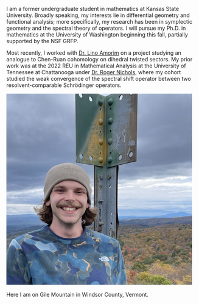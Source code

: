 I am a former undergraduate student in mathematics at Kansas State University. Broadly speaking, my interests lie in differential geometry and functional analysis; more specifically, my research has been in symplectic geometry and the spectral theory of operators. I will pursue my Ph.D. in mathematics at the University of Washington beginning this fall, partially supported by the NSF GRFP.

Most recently, I worked with [Dr. Lino Amorim](https://www.math.ksu.edu/~lamorim/) on a project studying an analogue to Chen-Ruan cohomology on dihedral twisted sectors. My prior work was at the 2022 REU in Mathematical Analysis at the University of Tennessee at Chattanooga under [Dr. Roger Nichols](https://sites.google.com/mocs.utc.edu/rogernicholshomepage/home), where my cohort studied the weak convergence of the spectral shift operator between two resolvent-comparable Schrödinger operators.

<img src="main.jpg" alt="me">

Here I am on Gile Mountain in Windsor County, Vermont.
